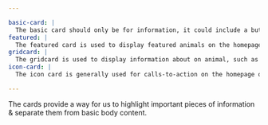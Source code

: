 ```yaml
---

basic-card: |
  The basic card should only be for information, it could include a button, but never a link itself.
featured: |
  The featured card is used to display featured animals on the homepage.
gridcard: |
  The gridcard is used to display information about on animal, such as on the adoption page.
icon-card: |
  The icon card is generally used for calls-to-action on the homepage or highlight on the pages.

---
```


The cards provide a way for us to highlight important pieces of information & separate them from basic body content.
